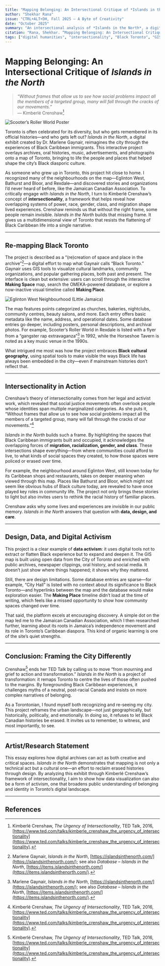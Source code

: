 ```yaml
---
title: "Mapping Belonging: An Intersectional Critique of *Islands in the North*"
author: "Shekhar Rana"
issue: "CTRL+ALT+DH, Fall 2025 — A Byte of Creativity"
date: "October 2025"
summary: "An intersectional analysis of *Islands in the North*, a digital exhibit that remaps Black Toronto through data, design, and belonging. Using Kimberlé Crenshaw’s theory of intersectionality, this piece examines how digital tools can reframe cultural memory and visibility in creative, activist ways."
citation: "Rana, Shekhar. “Mapping Belonging: An Intersectional Critique of *Islands in the North*.” *CTRL+ALT+DH*, Fall 2025."
tags: ["digital humanities", "intersectionality", "Black Toronto", "GIS mapping", "digital activism"]
---
```


# Mapping Belonging: An Intersectional Critique of *Islands in the North*


> *“Without frames that allow us to see how social problems impact all the members of a targeted group, many will fall through the cracks of our movements.”*  
> — Kimberlé Crenshaw[^1]

![Scooter’s Roller World Poster](images/scooters-poster.webp "Poster from Scooter’s Roller World, 1992. Source: Islands in the North.")

Toronto is often celebrated for its diversity, but who gets remembered in its official histories—and who gets left out? *Islands in the North*, a digital exhibit created by Dr. Marlene Gaynair, reimagines the city through the experiences of Black Caribbean immigrants. This interactive project overlays archives, oral histories, music, advertisements, and photographs onto a map of Toronto, bringing to life the people and places that helped shape the city’s Black diasporic culture.

As someone who grew up in Toronto, this project hit close to home. I recognized many of the neighbourhoods on the map—Eglinton West, Bathurst and Bloor, and Rexdale—and discovered stories and organizations I’d never heard of before, like the Jamaican Canadian Association. To critically engage with *Islands in the North*, I turn to Kimberlé Crenshaw’s concept of **intersectionality**, a framework that helps reveal how overlapping systems of power, race, gender, class, and migration shape lived experiences. Crenshaw reminds us that without the right frame, some people remain invisible. *Islands in the North* builds that missing frame. It gives us a multidimensional view of Toronto that resists the flattening of Black Caribbean life into a single narrative.

---

## Re-mapping Black Toronto

The project is described as a “(re)creation of space and place in the archive”[^2]—a digital effort to map what Gaynair calls “Black Toronto.” Gaynair uses GIS tools to visualize cultural landmarks, community organizations, and popular gathering places, both past and present. The interface is clean but extensive: users can scroll through the interactive **Making Space** map, search the OMEKA-powered database, or explore a now-inactive visual timeline called **Making Place**.

![Eglinton West Neighbourhood (Little Jamaica)](images/eglinton-west.webp "Photograph of Little Jamaica, Toronto. Mentioned in essay context.")

The map features points categorized as churches, bakeries, nightclubs, community centres, beauty salons, and more. Each entry offers basic metadata like the name, address, and operational dates. Some database entries go deeper, including posters, personal descriptions, and archival photos. For example, Scooter’s Roller World in Rexdale is listed with a flyer from a “gangster rap extravaganza”[^2] in 1992, while the Horseshoe Tavern is noted as a key music venue in the 1990s.

What intrigued me most was how the project embraces **Black cultural geography**, using spatial tools to make visible the ways Black life has always been embedded in the city—even if mainstream histories don’t reflect that.

---

## Intersectionality in Action

Crenshaw’s theory of intersectionality comes from her legal and activist work, which revealed that social justice movements often overlook people whose identities span multiple marginalized categories. As she puts it, “Without frames that allow us to see how social problems impact all the members of a targeted group, many will fall through the cracks of our movements.”[^1]

*Islands in the North* builds such a frame. By highlighting the spaces that Black Caribbean immigrants built and occupied, it acknowledges the overlapping forces of **migration, racialization, gender, and class**. These intersections shape everything—from where communities could afford to live, to what kinds of social spaces they created, to how those spaces were policed or erased over time.

For example, the neighbourhood around Eglinton West, still known today for its Caribbean shops and restaurants, takes on deeper meaning when viewed through this map. Places like Bathurst and Bloor, which might not seem like obvious hubs of Black culture today, are revealed to have once played key roles in community life. The project not only brings these stories to light but also invites users to rethink the racial history of familiar places.

Crenshaw asks why some lives and experiences are invisible in our public memory. *Islands in the North* answers that question with **data, design, and care**.

---

## Design, Data, and Digital Activism

This project is a clear example of **data activism**: it uses digital tools not to extract or flatten Black experience but to expand and deepen it. The GIS map is built using open data from the City of Toronto and enriched with public archives, newspaper clippings, oral history, and social media. It doesn’t just show where things happened; it shows why they mattered.

Still, there are design limitations. Some database entries are sparse—for example, “City Hall” is listed with no context about its significance to Black Toronto—and hyperlinks between the map and the database would make exploration easier. The **Making Place** timeline didn’t load at the time of writing, which feels like a missed opportunity to show how community spaces changed over time.

That said, the platform excels at encouraging discovery. A simple dot on the map led me to the Jamaican Canadian Association, which I then researched further, learning about its roots in Jamaica’s independence movement and its role in Toronto’s Caribbean diaspora. This kind of organic learning is one of the site’s quiet strengths.

---

## Conclusion: Framing the City Differently

Crenshaw[^1] ends her TED Talk by calling us to move “from mourning and grief to action and transformation.” *Islands in the North* is a project of transformation: it remaps Toronto to centre the lives of those often pushed to the margins. By foregrounding Black Caribbean experiences, it challenges myths of a neutral, post-racial Canada and insists on more complex narratives of belonging.

As a Torontonian, I found myself both recognizing and re-seeing my city. This project reframes the urban landscape—not just geographically, but historically, politically, and emotionally. In doing so, it refuses to let Black Canadian histories be erased. It invites us to remember, to witness, and most importantly, to see.

---

## Artist/Research Statement

This essay explores how digital archives can act as both creative and critical spaces. *Islands in the North* demonstrates that mapping is not only a technical act but a cultural one—an effort to reclaim erased histories through design. By analyzing this exhibit through Kimberlé Crenshaw’s framework of intersectionality, I aim to show how data visualization can also be a form of activism, one that broadens public understanding of belonging and identity in Toronto’s digital landscape.

---

## References

[^1]: Kimberlé Crenshaw, *The Urgency of Intersectionality*, TED Talk, 2016, [https://www.ted.com/talks/kimberle_crenshaw_the_urgency_of_intersectionality](https://www.ted.com/talks/kimberle_crenshaw_the_urgency_of_intersectionality).

[^2]: Marlene Gaynair, *Islands in the North*, [https://islandsinthenorth.com/](https://islandsinthenorth.com/); see also *Database – Islands in the North*, [https://items.islandsinthenorth.com/](https://items.islandsinthenorth.com/).

